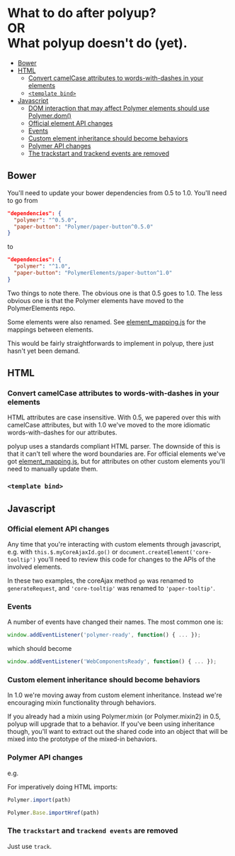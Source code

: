 # What to do after polyup?    <br>OR<br>     What polyup doesn't do (yet).

- [Bower](#bower)
- [HTML](#html)
  - [Convert camelCase attributes to words-with-dashes in your elements](#convert-camelcase-attributes-to-words-with-dashes-in-your-elements)
  - [`<template bind>`](#template-bind)
- [Javascript](#javascript)
  - [DOM interaction that may affect Polymer elements should use Polymer.dom()](##dom-interaction-that-may-affect-polymer-elements-should-use-polymerdom)
  - [Official element API changes](#official-element-api-changes)
  - [Events](#events)
  - [Custom element inheritance should become behaviors](#custom-element-inheritance-should-become-behaviors)
  - [Polymer API changes](#polymer-api-changes)
  - [The trackstart and trackend events are removed](#the-trackstart-and-trackend-events-are-removed)

## Bower

You'll need to update your bower dependencies from 0.5 to 1.0. You'll need to go from

```json
"dependencies": {
  "polymer": "^0.5.0",
  "paper-button": "Polymer/paper-button^0.5.0"
}
```

to

```json
"dependencies": {
  "polymer": "^1.0",
  "paper-button": "PolymerElements/paper-button^1.0"
}
```

Two things to note there. The obvious one is that 0.5 goes to 1.0. The less obvious one is that the Polymer elements have moved to the PolymerElements repo.

Some elements were also renamed. See [element_mapping.js](lib/element_mapping.js) for the mappings between elements.

This would be fairly straightforwards to implement in polyup, there just hasn't yet been demand.


## HTML

### Convert camelCase attributes to words-with-dashes in your elements

HTML attributes are case insensitive. With 0.5, we papered over this with camelCase attributes, but with 1.0 we've moved to the more idiomatic words-with-dashes for our attributes.

polyup uses a standards compliant HTML parser. The downside of this is that it can't tell where the word boundaries are. For official elements we've got [element_mapping.js](lib/element_mapping.js), but for attributes on other custom elements you'll need to manually update them.

### `<template bind>`



## Javascript

### Official element API changes

Any time that you're interacting with custom elements through javascript, e.g. with `this.$.myCoreAjaxId.go()` or `document.createElement('core-tooltip')` you'll need to review this code for changes to the APIs of the involved elements.

In these two examples, the coreAjax method `go` was renamed to `generateRequest`, and `'core-tooltip'` was renamed to `'paper-tooltip'`.

### Events

A number of events have changed their names. The most common one is:

```javascript
window.addEventListener('polymer-ready', function() { ... });
```

which should become

```javascript
window.addEventListener('WebComponentsReady', function() { ... });
```

### Custom element inheritance should become behaviors

In 1.0 we're moving away from custom element inheritance. Instead we're encouraging mixin functionality through behaviors.

If you already had a mixin using Polymer.mixin (or Polymer.mixin2) in 0.5, polyup will upgrade that to a behavior. If you've been using inheritance though, you'll want to extract out the shared code into an object that will be mixed into the prototype of the mixed-in behaviors.

### Polymer API changes

e.g.

For imperatively doing HTML imports:

```javascript
Polymer.import(path)
```

```javascript
Polymer.Base.importHref(path)
```

### The `trackstart` and `trackend events` are removed

Just use `track`.


